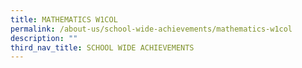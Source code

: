 ```yaml
---
title: MATHEMATICS W1COL
permalink: /about-us/school-wide-achievements/mathematics-w1col
description: ""
third_nav_title: SCHOOL WIDE ACHIEVEMENTS
---
```

